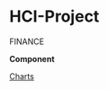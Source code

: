 # HCI-Project
FINANCE

**Component**


[Charts](https://330finance.github.io/HCI-Project/charts.html)
